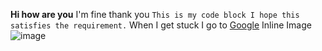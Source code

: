 **Hi how are you**
I'm fine thank you
```This is my code block I hope this satisfies the requirement.```
When I get stuck I go to [Google](https://www.google.com)
Inline Image ![image](screen-cap-gps1.1.PNG)
